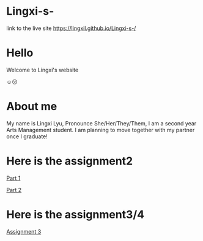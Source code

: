 # Lingxi-s-
link to the live site https://lingxil.github.io/Lingxi-s-/

# Hello
Welcome to Lingxi's website 

:relaxed::kissing_closed_eyes:

# About me
My name is Lingxi Lyu, Pronounce She/Her/They/Them, I am a second year Arts Management student. I am planning to move together with my partner once I graduate!

# Here is the assignment2
[Part 1](/Part1.md)

[Part 2](/Part2.md)

# Here is the assignment3/4
[Assignment 3](/Assignment3.md)

